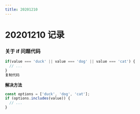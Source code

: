 ```yaml
---
title: 20201210
---
```

# 20201210 记录

### 关于 if 问题代码

```javascript
if(value === 'duck' || value === 'dog' || value === 'cat') {
  // ...
}
复制代码
```

**解决方法**

```javascript
const options = ['duck', 'dog', 'cat'];
if (options.includes(value)) {
  // ...
}
```

